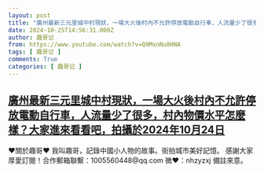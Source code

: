 ```yaml
---
layout: post
title: "廣州最新三元里城中村現狀，一場大火後村內不允許停放電動自行車，人流量少了很多，村內物價水平怎麼樣？大家進來看看吧，拍攝於2024年10月24日"
date: 2024-10-25T14:56:31.000Z
author: 趣哥记
from: https://www.youtube.com/watch?v=Q9MxnNu8HNA
tags: [ 趣哥记 ]
comments: True
categories: [ 趣哥记 ]
---
```

<!--1729868191000-->
[廣州最新三元里城中村現狀，一場大火後村內不允許停放電動自行車，人流量少了很多，村內物價水平怎麼樣？大家進來看看吧，拍攝於2024年10月24日](https://www.youtube.com/watch?v=Q9MxnNu8HNA)
------

<div>
♥關於趣哥♥  我叫趣哥，記錄中國小人物的故事。街拍城市美好記憶。  感謝大家厚愛訂閱！合作郵箱聯繫：1005560448@qq.com 微❤：nhzyzxj 備註來意。
</div>
